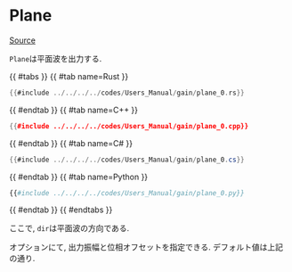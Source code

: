 # Plane
[Source](https://github.com/shinolab/autd3-rs/blob/v31.0.1/autd3/src/datagram/gain/plane.rs)

`Plane`は平面波を出力する.

{{ #tabs }}
{{ #tab name=Rust }}
```rust
{{#include ../../../../codes/Users_Manual/gain/plane_0.rs}}
```
{{ #endtab }}
{{ #tab name=C++ }}
```cpp
{{#include ../../../../codes/Users_Manual/gain/plane_0.cpp}}
```
{{ #endtab }}
{{ #tab name=C# }}
```cs
{{#include ../../../../codes/Users_Manual/gain/plane_0.cs}}
```
{{ #endtab }}
{{ #tab name=Python }}
```python
{{#include ../../../../codes/Users_Manual/gain/plane_0.py}}
```
{{ #endtab }}
{{ #endtabs }}

ここで, `dir`は平面波の方向である.

オプションにて, 出力振幅と位相オフセットを指定できる.
デフォルト値は上記の通り.
